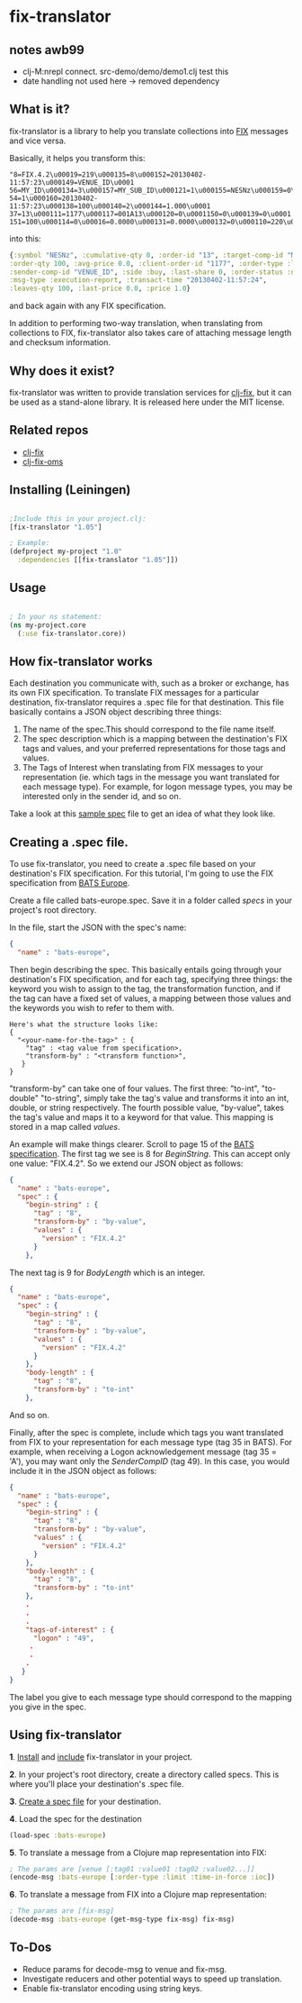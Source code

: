 
# fix-translator

## notes awb99
- clj-M:nrepl connect. src-demo/demo/demo1.clj test this
- date handling not used here -> removed dependency



## What is it?
fix-translator is a library to help you translate collections into [FIX](http://www.fixprotocol.org/what-is-fix.shtml) messages and vice versa.

Basically, it helps you transform this:
```
"8=FIX.4.2\u00019=219\u000135=8\u000152=20130402-11:57:23\u000149=VENUE_ID\u0001
56=MY_ID\u000134=3\u000157=MY_SUB_ID\u000121=1\u000155=NESNz\u000159=0\u0001
54=1\u000160=20130402-11:57:23\u000138=100\u000140=2\u000144=1.000\u0001
37=13\u000111=1177\u000117=001A13\u000120=0\u0001150=0\u000139=0\u0001
151=100\u000114=0\u00016=0.0000\u000131=0.0000\u000132=0\u000110=220\u0001"
```

into this:
```clojure
{:symbol "NESNz", :cumulative-qty 0, :order-id "13", :target-comp-id "MY_ID",
:order-qty 100, :avg-price 0.0, :client-order-id "1177", :order-type :limit,
:sender-comp-id "VENUE_ID", :side :buy, :last-share 0, :order-status :new,
:msg-type :execution-report, :transact-time "20130402-11:57:24",
:leaves-qty 100, :last-price 0.0, :price 1.0}
```

and back again with any FIX specification.

In addition to performing two-way translation, when translating from collections to FIX, fix-translator also takes care of attaching message length and checksum information.

## Why does it exist?
fix-translator was written to provide translation services for [clj-fix](https://github.com/nitinpunjabi/clj-fix), but it can be used as a stand-alone library. It is released here under the MIT license.

## Related repos
- [clj-fix](https://github.com/nitinpunjabi/clj-fix)
- [clj-fix-oms](https://github.com/nitinpunjabi/clj-fix-oms)

## Installing (Leiningen)
```Clojure

;Include this in your project.clj:
[fix-translator "1.05"]

; Example:
(defproject my-project "1.0"
  :dependencies [[fix-translator "1.05"]])
```

## Usage
```Clojure

; In your ns statement:
(ns my-project.core
  (:use fix-translator.core))
```

## How fix-translator works
Each destination you communicate with, such as a broker or exchange, has its own FIX specification. To translate FIX messages for a particular destination, fix-translator requires a .spec file for that destination. This file basically contains a JSON object describing three things:

1. The name of the spec.This should correspond to the file name itself.
2. The spec description which is a mapping between the destination's FIX tags and values, and your preferred representations for those tags and values.
3. The Tags of Interest when translating from FIX messages to your representation (ie. which tags in the message you want translated for each message type). For example, for logon message types, you may be interested only in the sender id, and so on.

Take a look at this [sample spec](https://github.com/nitinpunjabi/fix-translator/blob/master/specs/test-market.spec) file to get an idea of what they look like.

## Creating a .spec file.
To use fix-translator, you need to create a .spec file based on your destination's FIX specification. For this tutorial, I'm going to use the FIX specification from [BATS Europe](http://cdn.batstrading.com/resources/participant_resources/BATS_Europe_FIX_Specification.pdf).

Create a file called bats-europe.spec. Save it in a folder called _specs_ in your project's root directory.

In the file, start the JSON with the spec's name:

```Json
{
  "name" : "bats-europe",

```

Then begin describing the spec. This basically entails going through your destination's FIX specification, and for each tag, specifying three things: the keyword you wish to assign to the tag, the transformation function, and if the tag can have a fixed set of values, a mapping between those values and the keywords you wish to refer to them with.

```
Here's what the structure looks like:
{
  "<your-name-for-the-tag>" : {
    "tag" : <tag value from specification>,
    "transform-by" : "<transform function>",
   }
}
```

"transform-by" can take one of four values. The first three: "to-int", "to-double" "to-string", simply take the tag's value and transforms it into an int, double, or string respectively. The fourth possible value, "by-value", takes the tag's value and maps it to a keyword for that value. This mapping is stored in a map called _values_.

An example will make things clearer. Scroll to page 15 of the [BATS specification](http://cdn.batstrading.com/resources/participant_resources/BATS_Europe_FIX_Specification.pdf). The first tag we see is 8 for _BeginString_. This can accept only one value: "FIX.4.2". So we extend our JSON object as follows:
```Json
{
  "name" : "bats-europe",
  "spec" : {
    "begin-string" : { 
      "tag" : "8",
      "transform-by" : "by-value",
      "values" : {
        "version" : "FIX.4.2"
      }
    },
```

The next tag is 9 for _BodyLength_ which is an integer.
```Json
{
  "name" : "bats-europe",
  "spec" : {
    "begin-string" : { 
      "tag" : "8",
      "transform-by" : "by-value",
      "values" : {
        "version" : "FIX.4.2"
      }
    },
    "body-length" : {
      "tag" : "8",
      "transform-by" : "to-int"
    },
```

And so on.

Finally, after the spec is complete, include which tags you want translated from FIX to your representation for each message type (tag 35 in BATS). For example, when receiving a Logon acknowledgement message (tag 35 = 'A'), you may want only the _SenderCompID_ (tag 49). In this case, you would include it in the JSON object as follows:

```Json
{
  "name" : "bats-europe",
  "spec" : {
    "begin-string" : { 
      "tag" : "8",
      "transform-by" : "by-value",
      "values" : {
        "version" : "FIX.4.2"
      }
    },
    "body-length" : {
      "tag" : "8",
      "transform-by" : "to-int"
    },
    .
    .
    .
    "tags-of-interest" : {
      "logon" : "49",
     .
     .
    .
   }
}
```

The label you give to each message type should correspond to the mapping you give in the spec.

## Using fix-translator
__1__. [Install]() and [include]() fix-translator in your project.

__2__. In your project's root directory, create a directory called specs. This is where you'll place your destination's .spec file.

__3__. [Create a spec file]() for your destination.

__4__. Load the spec for the destination
```Clojure
(load-spec :bats-europe)
```

__5__. To translate a message from a Clojure map representation into FIX:
```Clojure
; The params are [venue [:tag01 :value01 :tag02 :value02...]]
(encode-msg :bats-europe [:order-type :limit :time-in-force :ioc])
```

__6__. To translate a message from FIX into a Clojure map representation:
```Clojure
; The params are [fix-msg]
(decode-msg :bats-europe (get-msg-type fix-msg) fix-msg)
```

## To-Dos
- Reduce params for decode-msg to venue and fix-msg.
- Investigate reducers and other potential ways to speed up translation.
- Enable fix-translator encoding using string keys.
